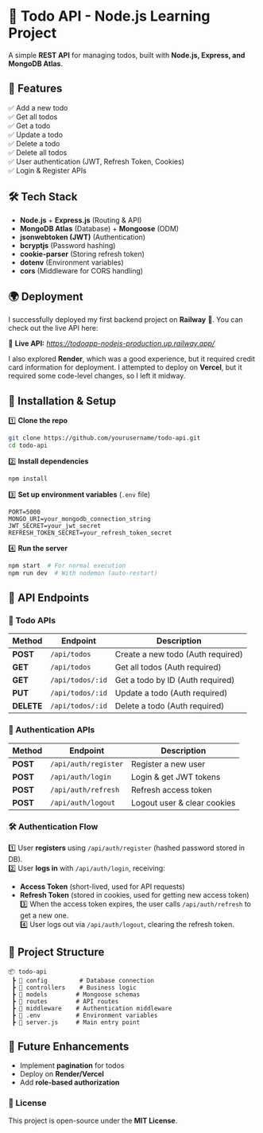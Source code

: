 # 📝 Todo API - Node.js Learning Project  

A simple **REST API** for managing todos, built with **Node.js, Express, and MongoDB Atlas**.  

## 🚀 Features  
✅ Add a new todo  
✅ Get all todos  
✅ Get a todo  
✅ Update a todo  
✅ Delete a todo  
✅ Delete all todos  
✅ User authentication (JWT, Refresh Token, Cookies)  
✅ Login & Register APIs  

## 🛠 Tech Stack  
- **Node.js** + **Express.js** (Routing & API)  
- **MongoDB Atlas** (Database) + **Mongoose** (ODM)  
- **jsonwebtoken (JWT)** (Authentication)  
- **bcryptjs** (Password hashing)  
- **cookie-parser** (Storing refresh token)  
- **dotenv** (Environment variables)  
- **cors** (Middleware for CORS handling)  

## 🌍 Deployment  
I successfully deployed my first backend project on **Railway** 🚀. You can check out the live API here:  

🔗 **Live API:** *https://todoapp-nodejs-production.up.railway.app/*  

I also explored **Render**, which was a good experience, but it required credit card information for deployment. I attempted to deploy on **Vercel**, but it required some code-level changes, so I left it midway.  

## 📌 Installation & Setup  

1️⃣ **Clone the repo**  
```sh
git clone https://github.com/yourusername/todo-api.git  
cd todo-api  
```  

2️⃣ **Install dependencies**  
```sh
npm install  
```  

3️⃣ **Set up environment variables** (`.env` file)  
```env
PORT=5000  
MONGO_URI=your_mongodb_connection_string  
JWT_SECRET=your_jwt_secret  
REFRESH_TOKEN_SECRET=your_refresh_token_secret  
```  

4️⃣ **Run the server**  
```sh
npm start  # For normal execution  
npm run dev  # With nodemon (auto-restart)  
```  

## 📂 API Endpoints  

### 📝 Todo APIs  

| Method  | Endpoint       | Description |
|---------|--------------|-------------|
| **POST**   | `/api/todos`     | Create a new todo (Auth required) |
| **GET**    | `/api/todos`     | Get all todos (Auth required) |
| **GET**    | `/api/todos/:id` | Get a todo by ID (Auth required) |
| **PUT**    | `/api/todos/:id` | Update a todo (Auth required) |
| **DELETE** | `/api/todos/:id` | Delete a todo (Auth required) |

### 🔐 Authentication APIs  

| Method  | Endpoint       | Description |
|---------|--------------|-------------|
| **POST**   | `/api/auth/register`   | Register a new user |
| **POST**   | `/api/auth/login`      | Login & get JWT tokens |
| **POST**   | `/api/auth/refresh`    | Refresh access token |
| **POST**   | `/api/auth/logout`     | Logout user & clear cookies |

### 🛠 Authentication Flow  
1️⃣ User **registers** using `/api/auth/register` (hashed password stored in DB).  
2️⃣ User **logs in** with `/api/auth/login`, receiving:  
   - **Access Token** (short-lived, used for API requests)  
   - **Refresh Token** (stored in cookies, used for getting new access token)  
3️⃣ When the access token expires, the user calls `/api/auth/refresh` to get a new one.  
4️⃣ User logs out via `/api/auth/logout`, clearing the refresh token.  

## 📂 Project Structure  
```
📦 todo-api  
 ┣ 📂 config         # Database connection  
 ┣ 📂 controllers    # Business logic  
 ┣ 📂 models        # Mongoose schemas  
 ┣ 📂 routes        # API routes  
 ┣ 📂 middleware    # Authentication middleware  
 ┣ 📜 .env          # Environment variables  
 ┣ 📜 server.js     # Main entry point  
```

## 📌 Future Enhancements  
- Implement **pagination** for todos  
- Deploy on **Render/Vercel**  
- Add **role-based authorization**  

### 📜 License  
This project is open-source under the **MIT License**.  
